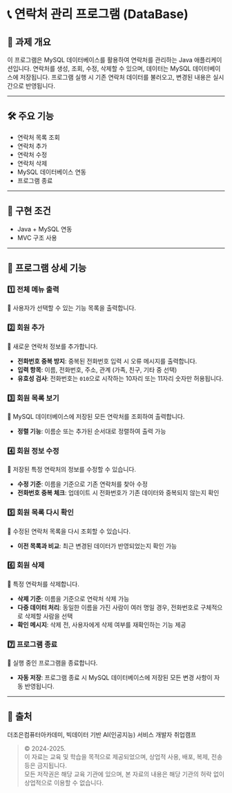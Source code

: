 # 📞 연락처 관리 프로그램 (DataBase)

## 📌 과제 개요
이 프로그램은 MySQL 데이터베이스를 활용하여 연락처를 관리하는 Java 애플리케이션입니다.
연락처를 생성, 조회, 수정, 삭제할 수 있으며, 데이터는 MySQL 데이터베이스에 저장됩니다.
프로그램 실행 시 기존 연락처 데이터를 불러오고, 변경된 내용은 실시간으로 반영됩니다.

---

## 🛠️ 주요 기능
- 연락처 목록 조회
- 연락처 추가
- 연락처 수정
- 연락처 삭제
- MySQL 데이터베이스 연동
- 프로그램 종료

---

## 🚀 구현 조건
- Java + MySQL 연동
- MVC 구조 사용
  
---

## 📝 프로그램 상세 기능

### 1️⃣ 전체 메뉴 출력
🔹 사용자가 선택할 수 있는 기능 목록을 출력합니다.

### 2️⃣ 회원 추가
🔹 새로운 연락처 정보를 추가합니다.
- **전화번호 중복 방지**: 중복된 전화번호 입력 시 오류 메시지를 출력합니다.
- **입력 항목**: 이름, 전화번호, 주소, 관계 (가족, 친구, 기타 중 선택)
- **유효성 검사**: 전화번호는 `010`으로 시작하는 10자리 또는 11자리 숫자만 허용됩니다.

### 3️⃣ 회원 목록 보기
🔹 MySQL 데이터베이스에 저장된 모든 연락처를 조회하여 출력합니다.
- **정렬 기능**: 이름순 또는 추가된 순서대로 정렬하여 출력 가능

### 4️⃣ 회원 정보 수정
🔹 저장된 특정 연락처의 정보를 수정할 수 있습니다.
- **수정 기준**: 이름을 기준으로 기존 연락처를 찾아 수정
- **전화번호 중복 체크**: 업데이트 시 전화번호가 기존 데이터와 중복되지 않는지 확인

### 5️⃣ 회원 목록 다시 확인
🔹 수정된 연락처 목록을 다시 조회할 수 있습니다.
- **이전 목록과 비교**: 최근 변경된 데이터가 반영되었는지 확인 가능

### 6️⃣ 회원 삭제
🔹 특정 연락처를 삭제합니다.
- **삭제 기준**: 이름을 기준으로 연락처 삭제 가능
- **다중 데이터 처리**: 동일한 이름을 가진 사람이 여러 명일 경우, 전화번호로 구체적으로 삭제할 사람을 선택
- **확인 메시지**: 삭제 전, 사용자에게 삭제 여부를 재확인하는 기능 제공

### 7️⃣ 프로그램 종료
🔹 실행 중인 프로그램을 종료합니다.
- **자동 저장**: 프로그램 종료 시 MySQL 데이터베이스에 저장된 모든 변경 사항이 자동 반영됩니다.

---

## 📢 출처
더조은컴퓨터아카데미, 빅데이터 기반 AI(인공지능) 서비스 개발자 취업캠프  

> © 2024-2025.  
> 이 자료는 교육 및 학습을 목적으로 제공되었으며, 상업적 사용, 배포, 복제, 전송 등은 금지됩니다.  
> 모든 저작권은 해당 교육 기관에 있으며, 본 자료의 내용은 해당 기관의 허락 없이 상업적으로 이용할 수 없습니다.

